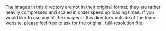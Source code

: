 The images in this directory are not in their original format; they are rather
heavily compressed and scaled in order speed up loading times. If you would like
to use any of the images in this directory outside of the team website, please
feel free to ask for the original, full-resolution file.
